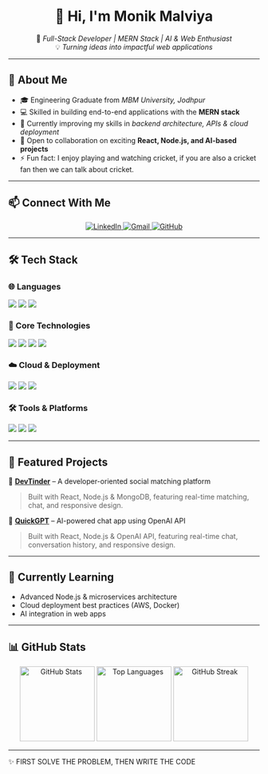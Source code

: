 <div align="center">

# 👋 Hi, I'm Monik Malviya  

🚀 *Full-Stack Developer | MERN Stack | AI & Web Enthusiast*  
💡 *Turning ideas into impactful web applications*  

</div>




---

## 🧠 About Me  
- 🎓 Engineering Graduate from *MBM University, Jodhpur*  
- 💻 Skilled in building end-to-end applications with the **MERN stack**  
- 🌱 Currently improving my skills in *backend architecture, APIs & cloud deployment*  
- 💬 Open to collaboration on exciting **React, Node.js, and AI-based projects**  
- ⚡ Fun fact: I enjoy playing and watching cricket, if you are also a cricket fan then we can talk about cricket.  

---

## 📫 Connect With Me  

<p align="center">
  <a href="https://www.linkedin.com/in/monik-malviya" target="_blank">
    <img src="https://img.shields.io/badge/LinkedIn-%230077B5.svg?style=for-the-badge&logo=linkedin&logoColor=white" alt="LinkedIn"/>
  </a>
  <a href="mailto:monikmalviya2002@gmail.com">
    <img src="https://img.shields.io/badge/Gmail-D14836?style=for-the-badge&logo=gmail&logoColor=white" alt="Gmail"/>
  </a>
  <a href="https://github.com/Monikmalviya2002" target="_blank">
    <img src="https://img.shields.io/badge/GitHub-181717?style=for-the-badge&logo=github&logoColor=white" alt="GitHub"/>
  </a>
</p>

---

## 🛠️ Tech Stack  

### 🌐 Languages  
<p align="left">
  <img src="https://img.shields.io/badge/JavaScript-%23F7DF1E.svg?style=for-the-badge&logo=javascript&logoColor=black" />
  <img src="https://img.shields.io/badge/C++-00599C?style=for-the-badge&logo=cplusplus&logoColor=white" />
  <img src="https://img.shields.io/badge/C-00599C?style=for-the-badge&logo=c&logoColor=white" />
</p>

### 🚀 Core Technologies  
<p align="left">
  <img src="https://img.shields.io/badge/React-%23007ACC.svg?style=for-the-badge&logo=react&logoColor=white" />
  <img src="https://img.shields.io/badge/Node.js-%2343853D.svg?style=for-the-badge&logo=node.js&logoColor=white" />
  <img src="https://img.shields.io/badge/Express.js-%23404d59.svg?style=for-the-badge&logo=express&logoColor=white" />
  <img src="https://img.shields.io/badge/MongoDB-%234ea94b.svg?style=for-the-badge&logo=mongodb&logoColor=white" />
</p>

### ☁️ Cloud & Deployment  
<p align="left">
  <img src="https://img.shields.io/badge/Vercel-%23000000.svg?style=for-the-badge&logo=vercel&logoColor=white" />
  <img src="https://img.shields.io/badge/Render-%23430098.svg?style=for-the-badge&logo=render&logoColor=white" />
  <img src="https://img.shields.io/badge/AWS%20Amplify-FF9900?style=for-the-badge&logo=awsamplify&logoColor=white" />
</p>

### 🛠 Tools & Platforms  
<p align="left">
  <img src="https://img.shields.io/badge/Git-%23F05032.svg?style=for-the-badge&logo=git&logoColor=white" />
  <img src="https://img.shields.io/badge/Postman-FF6C37?style=for-the-badge&logo=postman&logoColor=white" />
  <img src="https://img.shields.io/badge/Visual_Studio_Code-007ACC?style=for-the-badge&logo=visual-studio-code&logoColor=white" />
</p>

---

## 💼 Featured Projects  

🔹 [**DevTinder**](https://github.com/Monikmalviya2002/DevTinder) – A developer-oriented social matching platform  
> Built with React, Node.js & MongoDB, featuring real-time matching, chat, and responsive design.

🔹 [**QuickGPT**](https://github.com/Monikmalviya2002/QuickGPT-full-stack) – AI-powered chat app using OpenAI API  
> Built with React, Node.js & OpenAI API, featuring real-time chat, conversation history, and responsive design.

---

## 🌱 Currently Learning  
- Advanced Node.js & microservices architecture  
- Cloud deployment best practices (AWS, Docker)  
- AI integration in web apps  

---

## 📊 GitHub Stats  

<p align="center">
  <img src="https://github-readme-stats.vercel.app/api?username=Monikmalviya2002&show_icons=true&theme=tokyonight" alt="GitHub Stats" height="150"/>
  <img src="https://github-readme-stats.vercel.app/api/top-langs/?username=Monikmalviya2002&layout=compact&theme=tokyonight" alt="Top Languages" height="150"/>
  <img src="https://streak-stats.demolab.com?user=Monikmalviya2002&theme=tokyonight&border_radius=5" alt="GitHub Streak" height="150"/>
</p>

---

✨ FIRST SOLVE THE PROBLEM, THEN WRITE THE CODE

